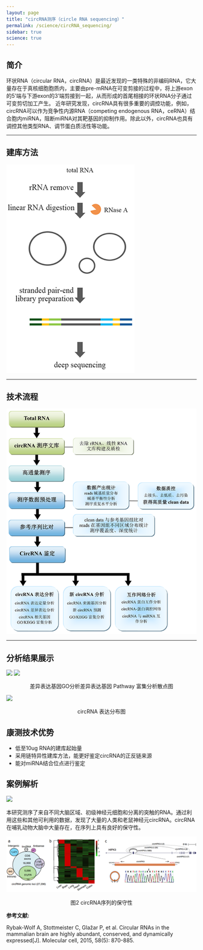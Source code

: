 ```yaml
---
layout: page
title: "circRNA测序（circle RNA sequencing）"
permalink: /science/circRNA_sequencing/
sidebar: true
science: true
---
```



## 简介

环状RNA（circular RNA，circRNA）是最近发现的一类特殊的非编码RNA，它大量存在于真核细胞胞质内，主要由pre-mRNA在可变剪接的过程中，将上游exon的5’端与下游exon的3’端剪接到一起，从而形成的首尾相接的环状RNA分子通过可变剪切加工产生。
近年研究发现，circRNA具有很多重要的调控功能，例如，circRNA可以作为竞争性内源RNA（competing endogenous RNA，ceRNA）结合胞内miRNA，阻断miRNA对其靶基因的抑制作用。除此以外，circRNA也具有调控其他类型RNA、调节蛋白质活性等功能。

---

## 建库方法

<img src="/image/circRNA_sequencing/400new建库原理图-circRNA 测序.jpg">

---

## 技术流程

<img class="fig70" src="/image/circRNA_sequencing/workflow.png">

---

## 分析结果展示

<img src="/image/circRNA_sequencing/a.png">
<img src="/image/circRNA_sequencing/c.png">
<p style="text-align: center; ">差异表达基因GO分析差异表达基因 Pathway 富集分析散点图</p>

<img src="/image/circRNA_sequencing/b.png">
<p style="text-align: center; ">circRNA 表达分布图</p>


## 康测技术优势
* 低至10ug RNA的建库起始量
* 采用链特异性建库方法，能更好鉴定circRNA的正反链来源
* 能对miRNA结合位点进行鉴定

## 案例解析


<img src="/image/circRNA_sequencing/circRNA测序文献.png">

本研究测序了来自不同大脑区域、初级神经元细胞和分离的突触的RNA。通过利用这些和其他可利用的数据，发现了大量的人类和老鼠神经元circRNA。circRNA在哺乳动物大脑中大量存在，在序列上具有良好的保守性。

<img src="/image/circRNA_sequencing/circRNA-seq-2.png">
<p style="text-align: center; ">图2  circRNA序列的保守性</p>

<div><strong>参考文献:</strong><div>

Rybak-Wolf A, Stottmeister C, Glažar P, et al. Circular RNAs in the mammalian brain are highly abundant, conserved, and dynamically expressed[J]. Molecular cell, 2015, 58(5): 870-885.
